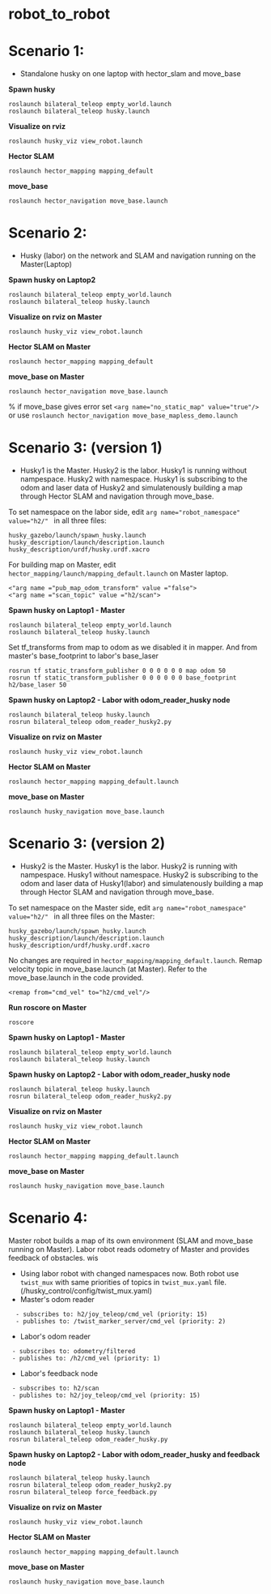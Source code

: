 # robot_to_robot

# Scenario 1: 
- Standalone husky on one laptop with hector_slam and move_base

<b> Spawn husky </b> 
```
roslaunch bilateral_teleop empty_world.launch
roslaunch bilateral_teleop husky.launch
```
<b> Visualize on rviz </b>
```
roslaunch husky_viz view_robot.launch
```
<b> Hector SLAM </b>
```
roslaunch hector_mapping mapping_default 
```
<b> move_base </b>
```
roslaunch hector_navigation move_base.launch 
```

# Scenario 2: 
- Husky (labor) on the network and SLAM and navigation running on the Master(Laptop)

<b> Spawn husky on Laptop2 </b> 
```
roslaunch bilateral_teleop empty_world.launch
roslaunch bilateral_teleop husky.launch
```
<b> Visualize on rviz on Master </b>
```
roslaunch husky_viz view_robot.launch
```
<b> Hector SLAM on Master </b>
```
roslaunch hector_mapping mapping_default 
```
<b> move_base on Master </b>
```
roslaunch hector_navigation move_base.launch 
```
% if move_base gives error set ``` <arg name="no_static_map" value="true"/> ``` or use ``` roslaunch hector_navigation move_base_mapless_demo.launch  ```

# Scenario 3: (version 1) 
- Husky1 is the Master. Husky2 is the labor. Husky1 is running without nampespace. Husky2 with namespace. Husky1 is subscribing to the odom and laser data of Husky2 and simulatenously building a map through Hector SLAM and navigation through move_base. 

To set namespace on the labor side, edit ```arg name="robot_namespace" value="h2/" ``` in all three files:
```
husky_gazebo/launch/spawn_husky.launch
husky_description/launch/description.launch
husky_description/urdf/husky.urdf.xacro 
```

For building map on Master, edit ```hector_mapping/launch/mapping_default.launch``` on Master laptop. 
```
<"arg name ="pub_map_odom_transform" value ="false">
<"arg name ="scan_topic" value ="h2/scan">
```
<b> Spawn husky on Laptop1 - Master </b> 
```
roslaunch bilateral_teleop empty_world.launch
roslaunch bilateral_teleop husky.launch
```
Set tf_transforms from map to odom as we disabled it in mapper. And from master's base_footprint to labor's base_laser
```
rosrun tf static_transform_publisher 0 0 0 0 0 0 map odom 50
rosrun tf static_transform_publisher 0 0 0 0 0 0 base_footprint h2/base_laser 50
```

<b> Spawn husky on Laptop2 - Labor with odom_reader_husky node </b> 
```
roslaunch bilateral_teleop husky.launch
rosrun bilateral_teleop odom_reader_husky2.py
```
<b> Visualize on rviz on Master </b>
```
roslaunch husky_viz view_robot.launch
```
<b> Hector SLAM on Master </b>
```
roslaunch hector_mapping mapping_default.launch
```
<b> move_base on Master </b>
```
roslaunch husky_navigation move_base.launch 
```
# Scenario 3: (version 2) 
- Husky2 is the Master. Husky1 is the labor. Husky2 is running with nampespace. Husky1 without namespace. Husky2 is subscribing to the odom and laser data of Husky1(labor) and simulatenously building a map through Hector SLAM and navigation through move_base.

To set namespace on the Master side, edit ```arg name="robot_namespace" value="h2/" ``` in all three files on the Master:
```
husky_gazebo/launch/spawn_husky.launch
husky_description/launch/description.launch
husky_description/urdf/husky.urdf.xacro 
```
No changes are required in `hector_mapping/mapping_default.launch`. Remap velocity topic in move_base.launch (at Master). Refer to the move_base.launch in the code provided.
```
<remap from="cmd_vel" to="h2/cmd_vel"/>
``` 
<b> Run roscore on Master </b>
```
roscore 
``` 
<b> Spawn husky on Laptop1 - Master </b> 
```
roslaunch bilateral_teleop empty_world.launch
roslaunch bilateral_teleop husky.launch
```

<b> Spawn husky on Laptop2 - Labor with odom_reader_husky node </b> 
```
roslaunch bilateral_teleop husky.launch
rosrun bilateral_teleop odom_reader_husky2.py
```
<b> Visualize on rviz on Master </b>
```
roslaunch husky_viz view_robot.launch
```
<b> Hector SLAM on Master </b>
```
roslaunch hector_mapping mapping_default.launch
```
<b> move_base on Master </b>
```
roslaunch husky_navigation move_base.launch 
```

# Scenario 4: 
Master robot builds a map of its own environment (SLAM and move_base running on Master). Labor robot reads odometry of Master and provides feedback of obstacles. 
wis
- Using labor robot with changed namespaces now. Both robot use `twist_mux` with same priorities of topics in `twist_mux.yaml` file. (/husky_control/config/twist_mux.yaml)
- Master's odom reader
```
  - subscribes to: h2/joy_teleop/cmd_vel (priority: 15)
  - publishes to: /twist_marker_server/cmd_vel (priority: 2)
```
- Labor's odom reader 
```
 - subscribes to: odometry/filtered 
 - publishes to: /h2/cmd_vel (priority: 1)
```
- Labor's feedback node 
```
 - subscribes to: h2/scan
 - publishes to: h2/joy_teleop/cmd_vel (priority: 15)
```
 <b> Spawn husky on Laptop1 - Master </b> 
 ```
 roslaunch bilateral_teleop empty_world.launch 
 roslaunch bilateral_teleop husky.launch
 rosrun bilateral_teleop odom_reader_husky.py
 ```
<b> Spawn husky on Laptop2 - Labor with odom_reader_husky and feedback node </b> 
```
roslaunch bilateral_teleop husky.launch
rosrun bilateral_teleop odom_reader_husky2.py
rosrun bilateral_teleop force_feedback.py
```
<b> Visualize on rviz on Master </b>
```
roslaunch husky_viz view_robot.launch
```
<b> Hector SLAM on Master </b>
```
roslaunch hector_mapping mapping_default.launch 
```
<b> move_base on Master </b>
```
roslaunch husky_navigation move_base.launch 
```


 
  
  
  

